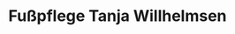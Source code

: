 ---
title: "Fußpflege Tanja Willhelmsen"
url: /krummwisch/fusspflege-tanja-willhelmsen/
shop: Kosmetik
---